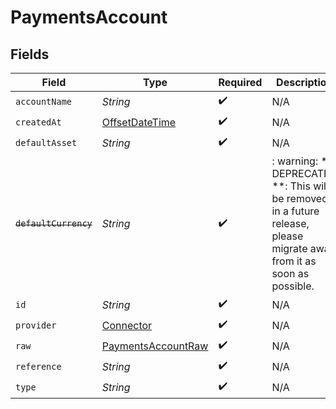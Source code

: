 # PaymentsAccount


## Fields

| Field                                                                                                                   | Type                                                                                                                    | Required                                                                                                                | Description                                                                                                             |
| ----------------------------------------------------------------------------------------------------------------------- | ----------------------------------------------------------------------------------------------------------------------- | ----------------------------------------------------------------------------------------------------------------------- | ----------------------------------------------------------------------------------------------------------------------- |
| `accountName`                                                                                                           | *String*                                                                                                                | :heavy_check_mark:                                                                                                      | N/A                                                                                                                     |
| `createdAt`                                                                                                             | [OffsetDateTime](https://docs.oracle.com/javase/8/docs/api/java/time/OffsetDateTime.html)                               | :heavy_check_mark:                                                                                                      | N/A                                                                                                                     |
| `defaultAsset`                                                                                                          | *String*                                                                                                                | :heavy_check_mark:                                                                                                      | N/A                                                                                                                     |
| ~~`defaultCurrency`~~                                                                                                   | *String*                                                                                                                | :heavy_check_mark:                                                                                                      | : warning: ** DEPRECATED **: This will be removed in a future release, please migrate away from it as soon as possible. |
| `id`                                                                                                                    | *String*                                                                                                                | :heavy_check_mark:                                                                                                      | N/A                                                                                                                     |
| `provider`                                                                                                              | [Connector](../../models/shared/Connector.md)                                                                           | :heavy_check_mark:                                                                                                      | N/A                                                                                                                     |
| `raw`                                                                                                                   | [PaymentsAccountRaw](../../models/shared/PaymentsAccountRaw.md)                                                         | :heavy_check_mark:                                                                                                      | N/A                                                                                                                     |
| `reference`                                                                                                             | *String*                                                                                                                | :heavy_check_mark:                                                                                                      | N/A                                                                                                                     |
| `type`                                                                                                                  | *String*                                                                                                                | :heavy_check_mark:                                                                                                      | N/A                                                                                                                     |
